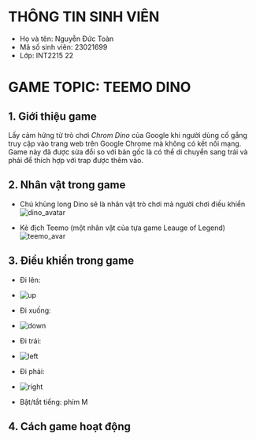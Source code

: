 # **THÔNG TIN SINH VIÊN**
*	 Họ và tên: Nguyễn Đức Toàn
*	 Mã số sinh viên: 23021699
*	 Lớp: INT2215 22
# **GAME TOPIC: TEEMO DINO**
##	**1. Giới thiệu game**
Lấy cảm hứng từ trò chơi *Chrom Dino* của Google khi người dùng cố gắng truy cập vào trang web trên Google Chrome mà không có kết nối mạng. Game này đã được sửa đổi so với bản gốc là có thể di chuyển sang trái và phải để thích hợp với trap được thêm vào.
##	**2. Nhân vật trong game**
- Chú khủng long Dino sẽ là nhân vật trò chơi mà người chơi điều khiển ![dino_avatar](https://github.com/toan-nguyenduc/gameProject/assets/141890836/b4e2d95c-ab76-4ac7-844f-63165305aba1)

- Kẻ địch Teemo (một nhân vật của tựa game Leauge of Legend) ![teemo_avar](https://github.com/toan-nguyenduc/gameProject/assets/141890836/ca565092-a12b-4b03-bf28-d3119ee931d0)
##	**3. Điều khiển trong game**
- Đi lên:
*	![up](https://github.com/toan-nguyenduc/gameProject/assets/141890836/6f7e79be-ac6c-4ef1-bc23-006ab245c275)

- Đi xuống:
*	![down](https://github.com/toan-nguyenduc/gameProject/assets/141890836/02360fea-1271-4201-b33d-50760fc3485f)

- Đi trái:
* 	![left](https://github.com/toan-nguyenduc/gameProject/assets/141890836/82100b18-3726-41cd-a1d9-6185c325d264)

- Đi phải:
* 	![right](https://github.com/toan-nguyenduc/gameProject/assets/141890836/c46276b9-cd0d-4681-87b9-c23094b5a4cf)

- Bật/tắt tiếng: phím M
##	**4. Cách game hoạt động**

